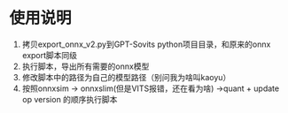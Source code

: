 # 使用说明

1. 拷贝export_onnx_v2.py到GPT-Sovits python项目目录，和原来的onnx export脚本同级
2. 执行脚本，导出所有需要的onnx模型
3. 修改脚本中的路径为自己的模型路径（别问我为啥叫kaoyu）
4. 按照onnxsim -> onnxslim(但是VITS报错，还在看为啥)  ->quant + update op version 的顺序执行脚本